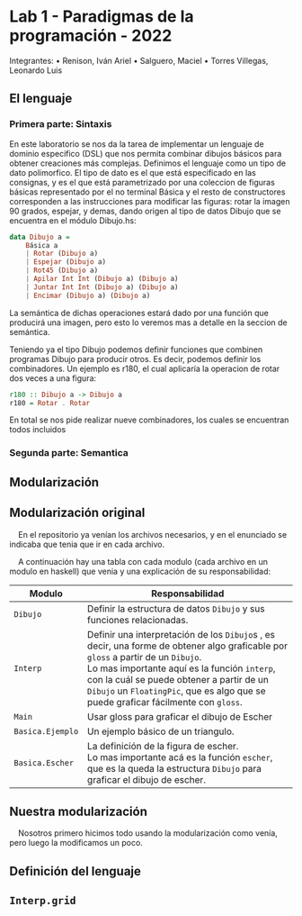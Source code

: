 # Lab 1 - Paradigmas de la programación - 2022

Integrantes:
• Renison, Iván Ariel
• Salguero, Maciel
• Torres Villegas, Leonardo Luis

## El lenguaje 
### Primera parte: Sintaxis
En este laboratorio se nos da la tarea de implementar un lenguaje de dominio especifico (DSL) que nos permita combinar dibujos básicos para obtener creaciones más complejas. 
Definimos el lenguaje como un tipo de dato polimorfico. El tipo de dato es el que está especificado en las consignas, y es el que está parametrizado por una coleccion de figuras básicas representado por el no terminal Básica y el resto de constructores corresponden a las instrucciones para modificar las figuras: rotar la imagen 90 grados, espejar, y demas, dando origen al tipo de datos Dibujo que se encuentra en el módulo Dibujo.hs:

```haskell
data Dibujo a =
    Básica a
    | Rotar (Dibujo a)
    | Espejar (Dibujo a)
    | Rot45 (Dibujo a)
    | Apilar Int Int (Dibujo a) (Dibujo a)
    | Juntar Int Int (Dibujo a) (Dibujo a)
    | Encimar (Dibujo a) (Dibujo a)
```

La semántica de dichas operaciones estará dado por una función que producirá una imagen, pero esto lo veremos mas a detalle en la seccion de semántica.

Teniendo ya el tipo Dibujo podemos definir funciones que combinen programas Dibujo para producir otros. Es decir, podemos definir los combinadores. Un ejemplo es r180, el cual aplicaría la operacion de rotar dos veces a una figura:

```hs
r180 :: Dibujo a -> Dibujo a
r180 = Rotar . Rotar
```

En total se nos pide realizar nueve combinadores, los cuales se encuentran todos incluidos 

### Segunda parte: Semantica


## Modularización

## Modularización original

    En el repositorio ya venían los archivos necesarios, y en el enunciado se indicaba que tenia que ir en cada archivo.

    A continuación hay una tabla con cada modulo (cada archivo en un modulo en haskell) que venia y una explicación de su responsabilidad:

| Modulo           | Responsabilidad                                                                                                                                                                                                                                                                                                       |
| ---------------- | --------------------------------------------------------------------------------------------------------------------------------------------------------------------------------------------------------------------------------------------------------------------------------------------------------------------- |
| `Dibujo`         | Definir la estructura de datos `Dibujo` y sus funciones relacionadas.                                                                                                                                                                                                                                                 |
| `Interp`         | Definir una interpretación de los `Dibujo`s , es decir, una forme de obtener algo graficable por `gloss` a partir de un `Dibujo`.<br/>Lo mas importante aquí es la función `interp`, con la cuál se puede obtener a partir de un `Dibujo` un `FloatingPic`, que es algo que se puede graficar fácilmente con `gloss`. |
| `Main`           | Usar gloss para graficar el dibujo de Escher                                                                                                                                                                                                                                                                          |
| `Basica.Ejemplo` | Un ejemplo básico de un triangulo.                                                                                                                                                                                                                                                                                    |
| `Basica.Escher`  | La definición de la figura de escher.<br/>Lo mas importante acá es la función `escher`, que es la queda la estructura `Dibujo` para graficar el dibujo de escher.                                                                                                                                                     |

## Nuestra modularización

    Nosotros primero hicimos todo usando la modularización como venía, pero luego la modificamos un poco.





## Definición del lenguaje

## `Interp.grid`
